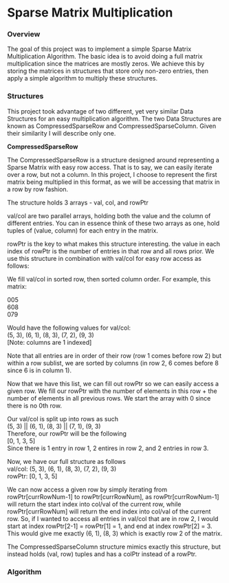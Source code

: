 # Sparse Matrix Multiplication
### Overview
The goal of this project was to implement a simple Sparse Matrix Multiplication Algorithm. The basic idea is to avoid doing a full matrix multiplication since the matrices are mostly zeros. We achieve this by storing the matrices in structures that store only non-zero entries, then apply a simple algorithm to multiply these structures.

### Structures
This project took advantage of two different, yet very similar Data Structures for an easy multiplication algorithm. The two Data Structures are known as CompressedSparseRow and CompressedSparseColumn. Given their similarity I will describe only one.

__CompressedSparseRow__

The CompressedSparseRow is a structure designed around representing a Sparse Matrix with easy row access. That is to say, we can easily iterate over a row, but not a column. In this project, I choose to represent the first matrix being multiplied in this format, as we will be accessing that matrix in a row by row fashion.

The structure holds 3 arrays - val, col, and rowPtr

val/col are two parallel arrays, holding both the value and the column of different entries. You can in essence think of these two arrays as one, hold tuples of (value, column) for each entry in the matrix.

rowPtr is the key to what makes this structure interesting. the value in each index of rowPtr is the number of entries in that row and all rows prior. We use this structure in combination with val/col for easy row access as follows:

We fill val/col in sorted row, then sorted column order. For example, this matrix:

005  
608  
079

Would have the following values for val/col:  
(5, 3), (6, 1), (8, 3), (7, 2), (9, 3)  
[Note: columns are 1 indexed]

Note that all entries are in order of their row (row 1 comes before row 2) but within a row sublist, we are sorted by columns (in row 2, 6 comes before 8 since 6 is in column 1).

Now that we have this list, we can fill out rowPtr so we can easily access a given row. We fill our rowPtr with the number of elements in this row + the number of elements in all previous rows. We start the array with 0 since there is no 0th row.

Our val/col is split up into rows as such  
(5, 3) || (6, 1), (8, 3) || (7, 1), (9, 3)  
Therefore, our rowPtr will be the following  
[0, 1, 3, 5]  
Since there is 1 entry in row 1, 2 entires in row 2, and 2 entries in row 3.

Now, we have our full structure as follows  
val/col: (5, 3), (6, 1), (8, 3), (7, 2), (9, 3)  
rowPtr: [0, 1, 3, 5]

We can now access a given row by simply iterating from rowPtr[currRowNum-1] to rowPtr[currRowNum], as rowPtr[currRowNum-1] will return the start index into col/val of the current row, while rowPtr[currRowNum] will return the end index into col/val of the current row. So, if I wanted to access all entries in val/col that are in row 2, I would start at index rowPtr[2-1] = rowPtr[1] = 1, and end at index rowPtr[2] = 3. This would give me exactly (6, 1), (8, 3) which is exactly row 2 of the matrix.

The CompressedSparseColumn structure mimics exactly this structure, but instead holds (val, row) tuples and has a colPtr instead of a rowPtr.

### Algorithm
